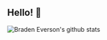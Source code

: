 ## Hello! 🦀
<img alt="Braden Everson's github stats" align="left" src="https://github-readme-stats.vercel.app/api?username=BradenEverson&hide_border=true&hide_title=true&show_icons=true&theme=synthwave">
<!--
**BradenEverson/BradenEverson** is a ✨ _special_ ✨ repository because its `README.md` (this file) appears on your GitHub profile.

Here are some ideas to get you started:

- 🔭 I’m currently working on ...
- 🌱 I’m currently learning ...
- 👯 I’m looking to collaborate on ...
- 🤔 I’m looking for help with ...
- 💬 Ask me about ...
- 📫 How to reach me: ...
- 😄 Pronouns: ...
- ⚡ Fun fact: ...
-->
